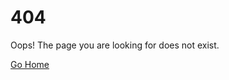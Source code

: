 <div class="page-404">
  <h1>404</h1>
  <p>Oops! The page you are looking for does not exist.</p>
  <a href="#/">Go Home</a>
</div>
